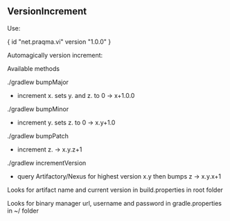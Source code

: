## VersionIncrement

Use:

{
    id "net.praqma.vi" version "1.0.0"
}

Automagically version increment:

Available methods

./gradlew bumpMajor
  - increment x. sets y. and z. to 0  -> x+1.0.0


./gradlew bumpMinor
  - increment y. sets z. to 0  -> x.y+1.0


./gradlew bumpPatch
  - increment z.  -> x.y.z+1

./gradlew incrementVersion
  - query Artifactory/Nexus for highest version x.y then bumps z  -> x.y.x+1


Looks for artifact name and current version in build.properties in root folder

Looks for binary manager url, username and password in gradle.properties in ~/ folder
